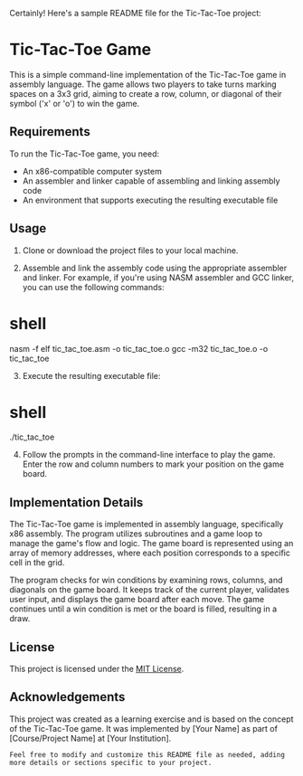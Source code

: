 Certainly! Here's a sample README file for the Tic-Tac-Toe project:

# Tic-Tac-Toe Game

This is a simple command-line implementation of the Tic-Tac-Toe game in assembly language. The game allows two players to take turns marking spaces on a 3x3 grid, aiming to create a row, column, or diagonal of their symbol ('x' or 'o') to win the game.

## Requirements

To run the Tic-Tac-Toe game, you need:

- An x86-compatible computer system
- An assembler and linker capable of assembling and linking assembly code
- An environment that supports executing the resulting executable file

## Usage

1. Clone or download the project files to your local machine.

2. Assemble and link the assembly code using the appropriate assembler and linker. For example, if you're using NASM assembler and GCC linker, you can use the following commands:

# shell

nasm -f elf tic_tac_toe.asm -o tic_tac_toe.o
gcc -m32 tic_tac_toe.o -o tic_tac_toe

3. Execute the resulting executable file:

# shell

./tic_tac_toe

4. Follow the prompts in the command-line interface to play the game. Enter the row and column numbers to mark your position on the game board.

## Implementation Details

The Tic-Tac-Toe game is implemented in assembly language, specifically x86 assembly. The program utilizes subroutines and a game loop to manage the game's flow and logic. The game board is represented using an array of memory addresses, where each position corresponds to a specific cell in the grid.

The program checks for win conditions by examining rows, columns, and diagonals on the game board. It keeps track of the current player, validates user input, and displays the game board after each move. The game continues until a win condition is met or the board is filled, resulting in a draw.

## License

This project is licensed under the [MIT License](LICENSE).

## Acknowledgements

This project was created as a learning exercise and is based on the concept of the Tic-Tac-Toe game. It was implemented by [Your Name] as part of [Course/Project Name] at [Your Institution].

```
Feel free to modify and customize this README file as needed, adding more details or sections specific to your project.
```
